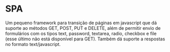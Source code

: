 # SPA
Um pequeno framework para transição de páginas em javascript que dá suporte ao métodos GET, POST, PUT e DELETE, além de permitir envio de formulários com os tipos text, password, textarea, radio, checkbox e file (esse último não está disponível para GET). Também dá suporte a respostas no formato text/javascript.
